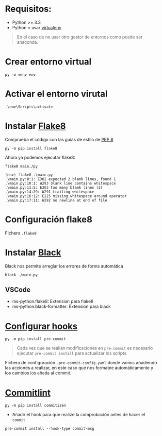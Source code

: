 # Requisitos:

- Python >= 3.3 
- Python < usar [virtualenv](https://github.com/pypa/virtualenv)

> En el caso de no usar otro gestor de entornos como puede ser anaconda.

# Crear entorno virtual

```
py -m venv env
```

# Activar el entorno virutal

```
.\env\Scripts\activate
```

# Instalar [Flake8](https://flake8.pycqa.org/en/latest/)

Comprueba el código con las guías de estilo de [PEP 8](https://peps.python.org/pep-0008/)

```
py -m pip install flake8
```

Ahora ya podemos ejecutar flake8:

```
flake8 main./py
```

```
(env) flake8 .\main.py
.\main.py:8:1: E302 expected 2 blank lines, found 1
.\main.py:10:1: W293 blank line contains whitespace
.\main.py:11:5: E303 too many blank lines (2)
.\main.py:14:29: W291 trailing whitespace
.\main.py:16:12: E225 missing whitespace around operator
.\main.py:17:11: W292 no newline at end of file
```

# Configuración flake8

Fichero `.flake8`

# Instalar [Black](https://github.com/psf/black)

Black nos permite arreglar los errores de forma automática

```
black ./main.py
```

## VSCode

- ms-python.flake8: Extension para flake8
- ms-python.black-formatter: Extension para black

# [Configurar hooks](https://pre-commit.com/)

```
py -m pip install pre-commit
```

> Cada vez que se realian modificaciones en `pre-commit` es necesario ejecutar `pre-commit install` para actualizar los scripts.

Fichero de configuración `.pre-commit-config.yaml` donde vamos añadiendo las acciones a realizar, en este caso que nos formatee automáticamente y los cambios los añada al commit.

# [Commitlint](https://pypi.org/project/commitizen/)

```
py -m pip install commitizen
```

- Añadir el hook para que realize la comprobación antes de hacer el `commit`

```
pre-commit install --hook-type commit-msg
```
